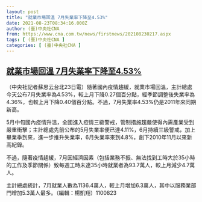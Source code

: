 ```yaml
---
layout: post
title: "就業市場回溫 7月失業率下降至4.53%"
date: 2021-08-23T08:34:16.000Z
author: (臺)中央社CNA
from: https://www.cna.com.tw/news/firstnews/202108230217.aspx
tags: [ (臺)中央社CNA ]
categories: [ (臺)中央社CNA ]
---
```

<!--1629707656000-->
[就業市場回溫 7月失業率下降至4.53%](https://www.cna.com.tw/news/firstnews/202108230217.aspx)
------

<div>
<div></div><div class="paragraph"><p>（中央社記者蘇思云台北23日電）隨著國內疫情趨緩，就業市場回溫，主計總處今天公布7月失業率為4.53%，較上月下降0.27個百分點，經季節調整後失業率為4.36%，也較上月下降0.40個百分點。不過，7月失業率4.53%仍是2011年來同期新高。</p><p>5月中旬國內疫情升溫，全國進入疫情三級警戒，管制措施趨嚴使得內需產業受到嚴重衝擊；主計總處先前公布的5月失業率便已達4.11%，6月持續三級警戒，加上畢業季到來，進一步推升失業率，6月失業率來到4.8%，創下2010年11月以來新高紀錄。</p><p>不過，隨著疫情趨緩，7月因經濟因素（包括業務不振、無法找到工時大於35小時的工作及季節關係）致每週工時未達35小時就業者為93.7萬人，較上月減少4.7萬人。</p><p>主計總處統計，7月就業人數為1136.4萬人，較上月增加6.3萬人，其中以服務業部門增加5.3萬人最多。（編輯：楊凱翔）1100823</p></div>
</div>
